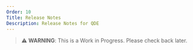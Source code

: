 ```yaml
---
Order: 10
Title: Release Notes
Description: Release Notes for QDE
---
```


> ⚠️ **WARNING**: This is a Work in Progress. Please check back later.